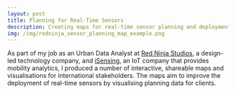 ```yaml
---
layout: post
title: Planning for Real-Time Sensors
description: Creating maps for real-time sensor planning and deployment
img: /img/redninja_sensor_planning_map_example.png
---
```

  
As part of my job as an Urban Data Analyst at <a href="http://www.redninja.co.uk/">Red Ninja Studios</a>, a design-led technology company, and <a href="http://isensing.co.uk/">iSensing</a>, an IoT company that provides mobility analytics, I produced a number of interactive, shareable maps and visualisations for international stakeholders. The maps aim to improve the deployment of real-time sensors by visualising planning data for clients.

<div class="img_row">
	<img class="col three" src="{{ site.baseurl }}/img/redninja_sensor_planning_map_example.png" alt="" title=""/>
</div>
